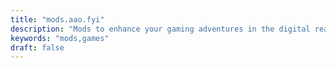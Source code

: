```yaml
---
title: "mods.aao.fyi"
description: "Mods to enhance your gaming adventures in the digital realms."
keywords: "mods,games"
draft: false
---
```

